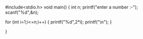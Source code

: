 #include<stdio.h>
void main()
{
int n;
printf("enter a number :-");
scanf("%d",&n);

for (int i=1;i<=n;i++)
{
printf("%d",2*i);
printf("\n");
}


}









